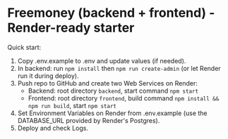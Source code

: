 Freemoney (backend + frontend) - Render-ready starter
===================================================

Quick start:
1. Copy .env.example to .env and update values (if needed).
2. In backend: run `npm install` then `npm run create-admin` (or let Render run it during deploy).
3. Push repo to GitHub and create two Web Services on Render:
   - Backend: root directory `backend`, start command `npm start`
   - Frontend: root directory `frontend`, build command `npm install && npm run build`, start `npm start`
4. Set Environment Variables on Render from .env.example (use the DATABASE_URL provided by Render's Postgres).
5. Deploy and check Logs.
